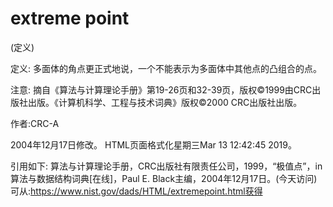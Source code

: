 # extreme point


(定义)



定义:
多面体的角点更正式地说，一个不能表示为多面体中其他点的凸组合的点。



注意:
摘自《算法与计算理论手册》第19-26页和32-39页，版权©1999由CRC出版社出版。《计算机科学、工程与技术词典》版权©2000 CRC出版社出版。


作者:CRC-A







2004年12月17日修改。
HTML页面格式化星期三Mar 13 12:42:45 2019。



引用如下:
算法与计算理论手册，CRC出版社有限责任公司，1999，“极值点”，in
算法与数据结构词典[在线]，Paul E. Black主编，2004年12月17日。(今天访问)
可从:https://www.nist.gov/dads/HTML/extremepoint.html获得